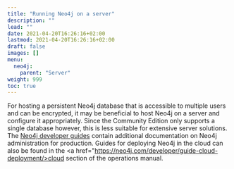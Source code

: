 ```yaml
---
title: "Running Neo4j on a server"
description: ""
lead: ""
date: 2021-04-20T16:26:16+02:00
lastmod: 2021-04-20T16:26:16+02:00
draft: false
images: []
menu: 
  neo4j:
    parent: "Server"
weight: 999
toc: true
---
```


For hosting a persistent Neo4j database that is accessible to multiple users and can be encrypted, it may be beneficial to host Neo4j on a server and configure it appropriately. Since the Community Edition only supports a single database however, this is less suitable for extensive server solutions. The <a href="https://neo4j.com/developer/in-production/">Neo4j developer guides</a> contain additional documentation on Neo4j administration for production. Guides for deploying Neo4j in the cloud can also be found in the <a href="https://neo4j.com/developer/guide-cloud-deployment/>cloud section of the operations manual</a>. 

